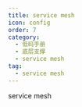 ```yaml
---
title: service mesh
icon: config
order: 7
category:
  - 低码手册
  - 底层支撑
  - service mesh
tag:
  - service mesh
---
```


service mesh





